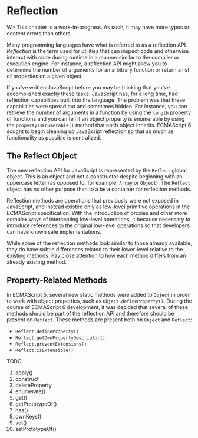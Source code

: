 # Reflection

W> This chapter is a work-in-progress. As such, it may have more typos or content errors than others.

Many programming languages have what is referred to as a reflection API. *Reflection* is the term used for utilities that can inspect code and otherwise interact with code during runtime in a manner similar to the compiler or execution engine. For instance, a reflection API might allow you to determine the number of arguments for an arbitrary function or return a list of properties on a given object.

If you've written JavaScript before you may be thinking that you've accomplished exactly these tasks. JavaScript has, for a long time, had reflection capabilities built into the language. The problem was that these capabilities were spread out and sometimes hidden. For instance, you can retrieve the number of arguments in a function by using the `length` property of functions and you can tell if an object property is enumerable by using the `propertyIsEnumerable()` method that each object inherits. ECMAScript 6 sought to begin cleaning up JavaScript reflection so that as much as functionality as possible is centralized.

## The Reflect Object

The new reflection API for JavaScript is represented by the `Reflect` global object. This is an object and not a constructor despite beginning with an uppercase letter (as opposed to, for example, `Array` or `Object`). The `Reflect` object has no other purpose than to a be a container for reflection methods.

Reflection methods are operations that previously were not exposed in JavaScript, and instead existed only as low-level primitive operations in the ECMAScript specification. With the introduction of proxies and other more complex ways of intercepting low-level operations, it because necessary to introduce references to the original low-level operations so that developers can have known safe implementations.

While some of the reflection methods look similar to those already available, they do have subtle differences related to their lower-level relative to the existing methods. Pay close attention to how each method differs from an already existing method.

## Property-Related Methods

In ECMAScript 5, several new static methods were added to `Object` in order to work with object properties, such as `Object.defineProperty()`. During the course of ECMAScript 6 development, it was decided that several of these methods should be part of the reflection API and therefore should be present on `Reflect`. These methods are present both on `Object` and `Reflect`:

* `Reflect.defineProperty()`
* `Reflect.getOwnPropertyDescriptor()`
* `Reflect.preventExtensions()`
* `Reflect.isExtensible()`





TODO

1. apply()
2. construct
3. deleteProperty
4. enumerate()
5. get()
6. getPrototypeOf()
7. has()
8. ownKeys()
9. set()
10. setPrototypeOf()
